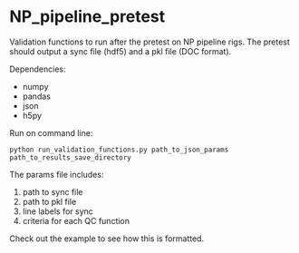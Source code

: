 # NP_pipeline_pretest
Validation functions to run after the pretest on NP pipeline rigs. The pretest should output a sync file (hdf5) and a pkl file (DOC format). 

Dependencies: 
  * numpy
  * pandas
  * json
  * h5py  

Run on command line:
```
python run_validation_functions.py path_to_json_params path_to_results_save_directory
```

The params file includes:
1. path to sync file
2. path to pkl file
3. line labels for sync
4. criteria for each QC function

Check out the example to see how this is formatted.
